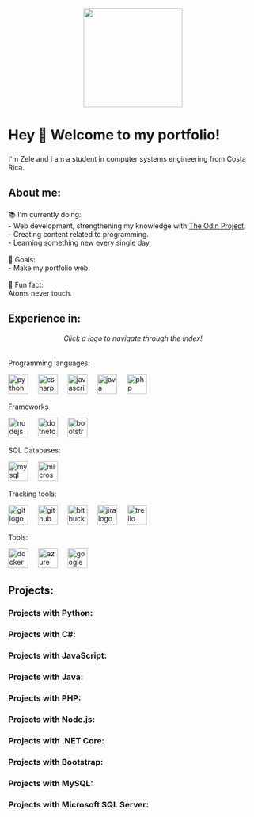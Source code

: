 <div align="center">
  <img height="200" src="https://i.imgflip.com/8yb8cf.jpg"  />
</div>

###

<h1 align="left">Hey 👋 Welcome to my portfolio!</h1>

###

<p align="left">I'm Zele and I am a student in computer systems engineering from Costa Rica.</p>

###

<h2 align="left">About me:</h2>

###

<p align="left">📚 I'm currently doing:<br>- Web development, strengthening my knowledge with <a href="https://www.theodinproject.com">The Odin Project</a>.<br>- Creating content related to programming.<br>- Learning something new every single day.<br><br>🎯 Goals:<br>- Make my portfolio web.<br><br>🎲 Fun fact:<br>Atoms never touch.</p>

###
<h2 align="left">Experience in:</h2>

<h6 align="center">Click a logo to navigate through the index!</h6>

<p align="left">Programming languages:</p>

<div align="left">
  <a href="#python-projects"><img src="https://cdn.jsdelivr.net/gh/devicons/devicon/icons/python/python-original.svg" height="40" alt="python logo"  /></a>
  <img width="12" />
  <a href="#csharp-projects"><img src="https://cdn.jsdelivr.net/gh/devicons/devicon/icons/csharp/csharp-original.svg" height="40" alt="csharp logo"  /></a>
  <img width="12" />
  <a href="#javascript-projects"><img src="https://cdn.jsdelivr.net/gh/devicons/devicon/icons/javascript/javascript-plain.svg" height="40" alt="javascript logo"  /></a>
  <img width="12" />
  <a href="#java-projects"><img src="https://cdn.jsdelivr.net/gh/devicons/devicon/icons/java/java-original.svg" height="40" alt="java logo"  /></a>
  <img width="12" />
  <a href="#php-projects"><img src="https://cdn.jsdelivr.net/gh/devicons/devicon/icons/php/php-original.svg" height="40" alt="php logo"  /></a>
</div>

<p align="left">Frameworks</p>

<div align="left">
  <a href="#nodejs-projects"><img src="https://cdn.jsdelivr.net/gh/devicons/devicon/icons/nodejs/nodejs-original.svg" height="40" alt="nodejs logo"  /></a>
  <img width="12" />
  <a href="#dotnetcore-projects"><img src="https://cdn.jsdelivr.net/gh/devicons/devicon/icons/dotnetcore/dotnetcore-original.svg" height="40" alt="dotnetcore logo"  /></a>
  <img width="12" />
  <a href="#bootstrap-projects"><img src="https://cdn.jsdelivr.net/gh/devicons/devicon/icons/bootstrap/bootstrap-original.svg" height="40" alt="bootstrap logo"  /></a>
</div>

<p align="left">SQL Databases:</p>

<div align="left">
  <a href="#mysql-projects"><img src="https://cdn.jsdelivr.net/gh/devicons/devicon/icons/mysql/mysql-original.svg" height="40" alt="mysql logo"  /></a>
  <img width="12" />
  <a href="#mssql-projects"><img src="https://cdn.jsdelivr.net/gh/devicons/devicon/icons/microsoftsqlserver/microsoftsqlserver-plain.svg" height="40" alt="microsoftsqlserver logo"  /></a>
</div>

<p align="left">Tracking tools:</p>

<div align="left">
  <a href="#git-projects"><img src="https://cdn.jsdelivr.net/gh/devicons/devicon/icons/git/git-original.svg" height="40" alt="git logo"  /></a>
  <img width="12" />
  <a href="#github-projects"><img src="https://cdn.jsdelivr.net/gh/devicons/devicon/icons/github/github-original.svg" height="40" alt="github logo"  /></a>
  <img width="12" />
  <a href="#bitbucket-projects"><img src="https://cdn.jsdelivr.net/gh/devicons/devicon/icons/bitbucket/bitbucket-original.svg" height="40" alt="bitbucket logo"  /></a>
  <img width="12" />
  <a href="#jira-projects"><img src="https://cdn.jsdelivr.net/gh/devicons/devicon/icons/jira/jira-original.svg" height="40" alt="jira logo"  /></a>
  <img width="12" />
  <a href="#trello-projects"><img src="https://cdn.jsdelivr.net/gh/devicons/devicon/icons/trello/trello-plain.svg" height="40" alt="trello logo"  /></a>
</div>

<p align="left">Tools:</p>

<div align="left">
  <a href="#docker-projects"><img src="https://cdn.jsdelivr.net/gh/devicons/devicon/icons/docker/docker-original.svg" height="40" alt="docker logo"  /></a>
  <img width="12" />
  <a href="#azure-projects"><img src="https://cdn.jsdelivr.net/gh/devicons/devicon/icons/azure/azure-original.svg" height="40" alt="azure logo"  /></a>
  <img width="12" />
  <a href="#googlecloud-projects"><img src="https://cdn.jsdelivr.net/gh/devicons/devicon/icons/googlecloud/googlecloud-original.svg" height="40" alt="googlecloud logo"  /></a>
</div>

<h2 align="left">Projects:</h2>

<h3 id="python-projects" align="left">Projects with Python:</h3>
<h3 id="csharp-projects" align="left">Projects with C#:</h3>
<h3 id="javascript-projects" align="left">Projects with JavaScript:</h3>
<h3 id="java-projects" align="left">Projects with Java:</h3>
<h3 id="php-projects" align="left">Projects with PHP:</h3>
<h3 id="nodejs-projects" align="left">Projects with Node.js:</h3>
<h3 id="dotnetcore-projects" align="left">Projects with .NET Core:</h3>
<h3 id="bootstrap-projects" align="left">Projects with Bootstrap:</h3>
<h3 id="mysql-projects" align="left">Projects with MySQL:</h3>
<h3 id="mssql-projects" align="left">Projects with Microsoft SQL Server:</h3>
